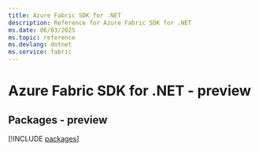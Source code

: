 ```yaml
---
title: Azure Fabric SDK for .NET
description: Reference for Azure Fabric SDK for .NET
ms.date: 06/03/2025
ms.topic: reference
ms.devlang: dotnet
ms.service: fabric
---
```

# Azure Fabric SDK for .NET - preview
## Packages - preview
[!INCLUDE [packages](fabric-index.md)]